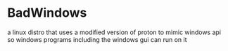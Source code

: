 # BadWindows
a linux distro that uses a modified version of proton to mimic windows api so windows programs including the windows gui can run on it 
